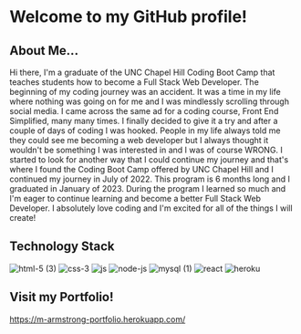 # Welcome to my GitHub profile!

## About Me...
Hi there, I'm a graduate of the UNC Chapel Hill Coding Boot Camp that teaches students how to become a Full Stack Web Developer. The beginning of my coding journey was an accident. It was a time in my life where nothing was going on for me and I was mindlessly scrolling through social media. I came across the same ad for a coding course, Front End Simplified, many many times. I finally decided to give it a try and after a couple of days of coding I was hooked. People in my life always told me they could see me becoming a web developer but I always thought it wouldn't be something I was interested in and I was of course WRONG. I started to look for another way that I could continue my journey and that's where I found the Coding Boot Camp offered by UNC Chapel Hill and I continued my journey in July of 2022. This program is 6 months long and I graduated in January of 2023. During the program I learned so much and I'm eager to continue learning and become a better Full Stack Web Developer. I absolutely love coding and I'm excited for all of the things I will create!

## Technology Stack
![html-5 (3)](https://user-images.githubusercontent.com/107076251/210156248-74b2716b-0728-47fe-a0d3-557a7d1c6f6f.png)
![css-3](https://user-images.githubusercontent.com/107076251/210156270-a9d9f665-22ba-4d55-b402-37ceacd6520b.png)
![js](https://user-images.githubusercontent.com/107076251/210156274-415ba8b8-10ba-4a36-bcbd-ccde73634e38.png)
![node-js](https://user-images.githubusercontent.com/107076251/210156301-ed7971fe-5893-407b-b6fd-dc270578d563.png)
![mysql (1)](https://user-images.githubusercontent.com/107076251/210156327-f8e6318d-6b6d-4364-8eeb-7b778913657e.png)
![react](https://user-images.githubusercontent.com/107076251/210156403-bb4453e0-1c66-4201-917b-93a1e19702ca.png)
![heroku](https://user-images.githubusercontent.com/107076251/210156362-8c2bad65-f355-41ea-a16e-5010357549ae.png)

<!--- ## What I'm learning now / am going to learn / plan on learning in the future --->

## Visit my Portfolio!
https://m-armstrong-portfolio.herokuapp.com/

<!---
ScarElite/ScarElite is a ✨ special ✨ repository because its `README.md` (this file) appears on your GitHub profile.
You can click the Preview link to take a look at your changes.
--->
